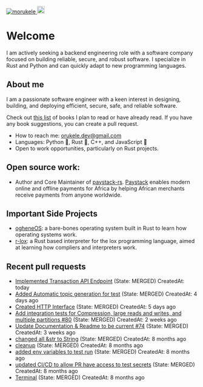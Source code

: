 <p align="left">
  <a href="https://github.com/morukele/morukele/">
    <img src="https://komarev.com/ghpvc/?username=morukele" alt="morukele" />
  </a>
  <a href="https://github.com/junkurihara">
    <img height="20" src="https://img.shields.io/github/followers/morukele?label=follow&logo=github&style=flat" />
  </a>
</p>

# Welcome
I am actively seeking a backend engineering role with a software company focused on building reliable, secure, and robust software. I specialize in Rust and Python and can quickly adapt to new programming languages.

## About me
I am a passionate software engineer with a keen interest in designing, building, and deploying efficient, secure, safe, and reliable software.

Check out [this list](https://github.com/morukele/Books) of books I plan to read or have already read. If you have any book suggestions, you can create a pull request.

- How to reach me: orukele.dev@gmail.com
- Languages: Python 🐍, Rust 🦀, C++, and JavaScript 📜
- Open to work opportunities, particularly on Rust projects.

## Open source work:
- Author and Core Maintainer of [paystack-rs](https://github.com/morukele/paystack-rs). [Paystack](https://paystack.com) enables modern online and offline payments for Africa by helping African merchants receive payments from anyone worldwide.

## Important Side Projects
- [ogheneOS](https://github.com/morukele/ogheneOS): a bare-bones operating system built in Rust to learn how operating systems work.
- [r-lox](https://github.com/morukele/r-lox): a Rust based interpreter for the lox programming language, aimed at learning how compliers and interpreters work.


## Recent pull requests

- [Implemented Transaction API Endpoint](https://github.com/morukele/paystack-rs/pull/42) (State: MERGED) CreatedAt: today
- [Added Automatic topic generation for test](https://github.com/CallistoLabsNYC/samsa/pull/90) (State: MERGED) CreatedAt: 4 days ago
- [Created HTTP Interface](https://github.com/morukele/paystack-rs/pull/41) (State: MERGED) CreatedAt: 5 days ago
- [Add integration tests for Compression, large reads and writes, and multiple partitions #80](https://github.com/CallistoLabsNYC/samsa/pull/84) (State: MERGED) CreatedAt: 2 weeks ago
- [Update Documentation &amp; Readme to be current #74](https://github.com/CallistoLabsNYC/samsa/pull/78) (State: MERGED) CreatedAt: 3 weeks ago
- [changed all &amp;str to String](https://github.com/morukele/paystack-rs/pull/33) (State: MERGED) CreatedAt: 8 months ago
- [cleanup](https://github.com/morukele/paystack-rs/pull/32) (State: MERGED) CreatedAt: 8 months ago
- [added env variables to test run](https://github.com/morukele/paystack-rs/pull/31) (State: MERGED) CreatedAt: 8 months ago
- [updated CI/CD to allow PR have access to test secrets](https://github.com/morukele/paystack-rs/pull/30) (State: MERGED) CreatedAt: 8 months ago
- [Terminal](https://github.com/morukele/paystack-rs/pull/28) (State: MERGED) CreatedAt: 8 months ago